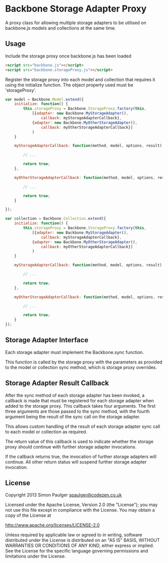 # Backbone Storage Adapter Proxy

A proxy class for allowing multiple storage adapters to be utilised on backbone.js
models and collections at the same time.

## Usage

Include the storage proxy once backbone.js has been loaded

```html
<script src="backbone.js"></script>
<script src="backbone.storageProxy.js"></script>
```
Register the storage proxy into each model and collection that requires it
using the initialize function. The object property used must be 'storageProxy'.

```javascript
var model = Backbone.Model.extend({
    initialize: function() {
        this.storageProxy = Backbone.StorageProxy.factory(this,
            [{adapter: new Backbone.MyStorageAdapter(),
                callback: myStorageAdapterCallback},
            {adapter: new Backbone.MyOtherStorageAdapter(),
                callback: myOtherStorageAdapterCallback}]
            )
    }

    myStorageAdapterCallback: function(method, model, options, result) {

        // ...

        return true;
    },

    myOtherStorageAdapterCallback: function(method, model, options, result) {

        // ...

        return true;
    }

});

var collection = Backbone.Collection.extend({
    initialize: function() {
        this.storageProxy = Backbone.StorageProxy.factory(this,
            [{adapter: new Backbone.MyStorageAdapter(),
                callback: myStorageAdapterCallback},
            {adapter: new Backbone.MyOtherStorageAdapter(),
                callback: myOtherStorageAdapterCallback}]
            )
    }

    myStorageAdapterCallback: function(method, model, options, result) {

        // ...

        return true;
    },

    myOtherStorageAdapterCallback: function(method, model, options, result) {

        // ...

        return true;
    }
});
```

## Storage Adapter Interface

Each storage adapter must implement the Backbone.sync function.

This function is called by the storage proxy with the parameters as provided to the model or
collection sync method, which is storage proxy overrides.

## Storage Adapter Result Callback

After the sync method of each storage adapter has been invoked, a callback is made that must
be registered for each storage adapter when added to the storage proxy. This callback
takes four arguments. The first three arguments are those passed to the sync method, with
the fourth argument being the result of the sync call on the storage adapter.

This allows custom handling of the result of each storage adapter sync call to each model or
collection as required.

The return value of this callback is used to indicate whether the storage proxy should continue
with further storage adapter invocations.

If the callback returns true, the invocation of further storage adapters will continue. All
other return status will suspend further storage adapter invocation.

## License

Copyright 2013 Simon Paulger <spaulger@codezen.co.uk>

Licensed under the Apache License, Version 2.0 (the "License");
you may not use this file except in compliance with the License.
You may obtain a copy of the License at

http://www.apache.org/licenses/LICENSE-2.0

Unless required by applicable law or agreed to in writing, software
distributed under the License is distributed on an "AS IS" BASIS,
WITHOUT WARRANTIES OR CONDITIONS OF ANY KIND, either express or implied.
See the License for the specific language governing permissions and
limitations under the License.
